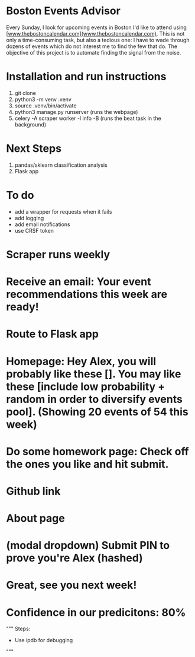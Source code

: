 # Boston Events Advisor

Every Sunday, I look for upcoming events in Boston I'd like to attend using [www.thebostoncalendar.com](www.thebostoncalendar.com). This is not only a time-consuming task, but also a tedious one: I have to wade through dozens of events which do not interest me to find the few that do. The objective of this project is to automate finding the signal from the noise.

# Installation and run instructions

1) git clone <repo>
2) python3 -m venv .venv
3) source .venv/bin/activate
4) python3 manage.py runserver (runs the webpage)
5) celery -A scraper worker -l info -B (runs the beat task in the background)

# Next Steps

1) pandas/sklearn classification analysis 
2) Flask app

# To do

* add a wrapper for requests when it fails
* add logging
* add email notifications
* use CRSF token



# Scraper runs weekly
# Receive an email: Your event recommendations this week are ready!
# Route to Flask app

# Homepage: Hey Alex, you will probably like these []. You may like these [include low probability + random in order to diversify events pool]. (Showing 20 events of 54 this week)
# Do some homework page: Check off the ones you like and hit submit.
# Github link
# About page

# (modal dropdown) Submit PIN to prove you're Alex (hashed)
# Great, see you next week!
# Confidence in our predicitons: 80%
        
"""
Steps:


* Use ipdb for debugging


"""
